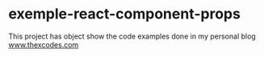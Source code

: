 # exemple-react-component-props
This project has object show the code examples done in my personal blog www.thexcodes.com
